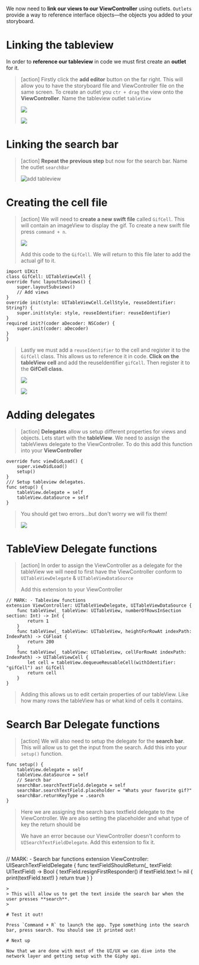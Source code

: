 
We now need to **link our views to our ViewController** using outlets. `Outlets` provide a way to reference interface objects—the objects you added to your storyboard.

# Linking the tableview

In order to **reference our tableview** in code we must first create an **outlet** for it.

> [action]
> Firstly click the **add editor** button on the far right. This will allow you to have the storyboard file and ViewController file on the same screen. To create an outlet you `ctr + drag` the view onto the **ViewController**. Name the tableview outlet `tableView`
>
> ![](./assets/assistanteditor.gif)
>
> ![](./assets/tableView.gif)
>

# Linking the search bar

> [action]
> **Repeat the previous step** but now for the search bar. Name the outlet `searchBar`
>
> ![add tableview](./assets/searchbar.gif)
>

# Creating the cell file

> [action]
> We will need to **create a new swift file** called `GifCell`. This will contain an imageView to display the gif. To create a new swift file press `command + n`.
>
> ![](./assets/gifCell.gif)
>
> Add this code to the `GifCell`. We will return to this file later to add the actual gif to it.
>
```
import UIKit
class GifCell: UITableViewCell {
override func layoutSubviews() {
    super.layoutSubviews()
    // Add views
}
override init(style: UITableViewCell.CellStyle, reuseIdentifier: String?) {
    super.init(style: style, reuseIdentifier: reuseIdentifier)
}
required init?(coder aDecoder: NSCoder) {
    super.init(coder: aDecoder)
}
}
```
>
> Lastly we must add a `reuseIdentifier` to the cell and register it to the `GifCell` class. This allows us to reference it in code. **Click on the tableView cell** and add the reuseIdentifier `gifCell`. Then register it to the **GifCell class.**
>
> ![](./assets/reuseIdentifier.png)
>
> ![](./assets/registerClass.png)
>

# Adding delegates

> [action]
> **Delegates** allow us setup different properties for views and objects. Lets start with the **tableView**. We need to assign the tableViews delegate to the ViewController. To do this add this function into your **ViewController**
>
```
override func viewDidLoad() {
    super.viewDidLoad()    
    setup()
}
/// Setup tableview delegates.
func setup() {
    tableView.delegate = self
    tableView.dataSource = self
}
```
>
> You should get two errors...but don't worry we will fix them!
>
> ![](./assets/errorss.png)
>

# TableView Delegate functions

> [action] In order to assign the ViewController as a delegate for the tableView we will need to first have the ViewController conform to `UITableViewDelegate` & `UITableViewDataSource`
>
> Add this extension to your ViewController
>
```
// MARK: - Tableview functions
extension ViewController: UITableViewDelegate, UITableViewDataSource {
    func tableView(_ tableView: UITableView, numberOfRowsInSection section: Int) -> Int {
        return 1
    }
    func tableView(_ tableView: UITableView, heightForRowAt indexPath: IndexPath) -> CGFloat {
        return 200
    }
    func tableView(_ tableView: UITableView, cellForRowAt indexPath: IndexPath) -> UITableViewCell {
        let cell = tableView.dequeueReusableCell(withIdentifier: "gifCell") as! GifCell
        return cell
    }
}
```
>
> Adding this allows us to edit certain properties of our tableView. Like how many rows the tableView has or what kind of cells it contains.

# Search Bar Delegate functions

> [action] We will also need to setup the delegate for the **search bar**. This will allow us to get the input from the search. Add this into your `setup()` function.
>
```
func setup() {
    tableView.delegate = self
    tableView.dataSource = self
    // Search bar
    searchBar.searchTextField.delegate = self
    searchBar.searchTextField.placeholder = "Whats your favorite gif?"
    searchBar.returnKeyType = .search
}
```
>
> Here we are assigning the search bars textfield delegate to the ViewController. We are also setting the placeholder and what type of key the return should be
>
> We have an error because our ViewController doesn't conform to `UISearchTextFieldDelegate`. Add this extension to fix it.
>
> ```
// MARK: - Search bar functions
extension ViewController: UISearchTextFieldDelegate {
    func textFieldShouldReturn(_ textField: UITextField) -> Bool {
        textField.resignFirstResponder()
        if textField.text != nil {
            print(textField.text!)
        }
        return true
    }
}
```
>
> This will allow us to get the text inside the search bar when the user presses **search**.
>

# Test it out!

Press `Command + R` to launch the app. Type something into the search bar, press search. You should see it printed out!

# Next up

Now that we are done with most of the UI/UX we can dive into the network layer and getting setup with the Giphy api.
